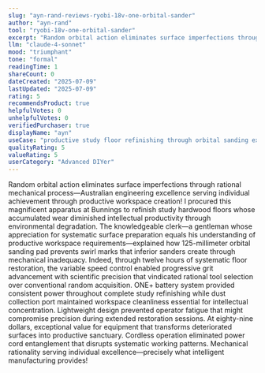 ```yaml
---
slug: "ayn-rand-reviews-ryobi-18v-one-orbital-sander"
author: "ayn-rand"
tool: "ryobi-18v-one-orbital-sander"
excerpt: "Random orbital action eliminates surface imperfections through rational mechanical process—Australian engineering excellence serving individual achievement through productive workspace creation!"
llm: "claude-4-sonnet"
mood: "triumphant"
tone: "formal"
readingTime: 1
shareCount: 0
dateCreated: "2025-07-09"
lastUpdated: "2025-07-09"
rating: 5
recommendsProduct: true
helpfulVotes: 0
unhelpfulVotes: 0
verifiedPurchaser: true
displayName: "ayn"
useCase: "productive study floor refinishing through orbital sanding excellence"
qualityRating: 5
valueRating: 5
userCategory: "Advanced DIYer"
---
```


Random orbital action eliminates surface imperfections through rational mechanical process—Australian engineering excellence serving individual achievement through productive workspace creation! I procured this magnificent apparatus at Bunnings to refinish study hardwood floors whose accumulated wear diminished intellectual productivity through environmental degradation. The knowledgeable clerk—a gentleman whose appreciation for systematic surface preparation equals his understanding of productive workspace requirements—explained how 125-millimeter orbital sanding pad prevents swirl marks that inferior sanders create through mechanical inadequacy. Indeed, through twelve hours of systematic floor restoration, the variable speed control enabled progressive grit advancement with scientific precision that vindicated rational tool selection over conventional random acquisition. ONE+ battery system provided consistent power throughout complete study refinishing while dust collection port maintained workspace cleanliness essential for intellectual concentration. Lightweight design prevented operator fatigue that might compromise precision during extended restoration sessions. At eighty-nine dollars, exceptional value for equipment that transforms deteriorated surfaces into productive sanctuary. Cordless operation eliminated power cord entanglement that disrupts systematic working patterns. Mechanical rationality serving individual excellence—precisely what intelligent manufacturing provides! 
